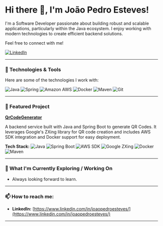 # Hi there 👋, I'm João Pedro Esteves!

I'm a Software Developer passionate about building robust and scalable applications, particularly within the Java ecosystem. I enjoy working with modern technologies to create efficient backend solutions.

Feel free to connect with me!

[![LinkedIn](https://img.shields.io/badge/LinkedIn-%230077B5.svg?style=for-the-badge&logo=linkedin&logoColor=white)](https://www.linkedin.com/in/joaopedroesteves/)

---

### 🔧 Technologies & Tools

Here are some of the technologies I work with:

![Java](https://img.shields.io/badge/Java-%23ED8B00.svg?style=for-the-badge&logo=openjdk&logoColor=white)
![Spring](https://img.shields.io/badge/Spring-%236DB33F.svg?style=for-the-badge&logo=spring&logoColor=white)
![Amazon AWS](https://img.shields.io/badge/Amazon%20AWS-%23232F3E.svg?style=for-the-badge&logo=amazon-aws&logoColor=white)
![Docker](https://img.shields.io/badge/Docker-%232496ED.svg?style=for-the-badge&logo=docker&logoColor=white)
![Maven](https://img.shields.io/badge/Maven-%23C71A36.svg?style=for-the-badge&logo=apache-maven&logoColor=white)
![Git](https://img.shields.io/badge/Git-%23F05033.svg?style=for-the-badge&logo=git&logoColor=white)

---

### 🚀 Featured Project

**[QrCodeGenerator](https://github.com/ejoaoubi/QrCodeGenerator)**

A backend service built with Java and Spring Boot to generate QR Codes. It leverages Google's ZXing library for QR code creation and includes AWS SDK integration and Docker support for easy deployment.

**Tech Stack:**
![Java](https://img.shields.io/badge/Java-21-orange?style=flat-square)
![Spring Boot](https://img.shields.io/badge/Spring%20Boot-3.4.4-brightgreen?style=flat-square)
![AWS SDK](https://img.shields.io/badge/AWS%20SDK-2.24.12-yellow?style=flat-square)
![Google ZXing](https://img.shields.io/badge/Google%20ZXing-3.5.2-blue?style=flat-square)
![Docker](https://img.shields.io/badge/Docker-✓-blue?style=flat-square)
![Maven](https://img.shields.io/badge/Maven-3.9.6-red?style=flat-square)

---

### 🌱 What I'm Currently Exploring / Working On

*   Always looking forward to learn.

---

### 📫 How to reach me:

*   **LinkedIn:** [https://www.linkedin.com/in/joaopedroesteves/](https://www.linkedin.com/in/joaopedroesteves/)
---
